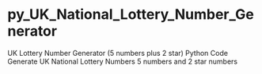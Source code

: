 py_UK_National_Lottery_Number_Generator
=======================================

UK Lottery Number Generator (5 numbers plus 2 star)
Python Code 
Generate UK National Lottery Numbers
5  numbers and 2 star numbers

